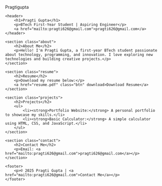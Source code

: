 Pragtigupta

<!DOCTYPE html>
<html lang="en">
<head>
    <meta charset="UTF-8">
    <meta name="viewport" content="width=device-width, initial-scale=1.0">
    <title>Pragti Gupta | Portfolio</title>
    <link rel="stylesheet" href="style.css">
</head>
<body>

    <header>
        <h1>Pragti Gupta</h1>
        <p>BTech First-Year Student | Aspiring Engineer</p>
        <a href="mailto:pragti626@gmail.com">pragti626@gmail.com</a>
    </header>

    <section class="about">
        <h2>About Me</h2>
        <p>Hello! I'm Pragti Gupta, a first-year BTech student passionate about technology, programming, and innovation. I love exploring new technologies and building creative projects.</p>
    </section>

    <section class="resume">
        <h2>Resume</h2>
        <p>Download my resume below:</p>
        <a href="resume.pdf" class="btn" download>Download Resume</a>
    </section>

    <section class="projects">
        <h2>Projects</h2>
        <ul>
            <li><strong>Portfolio Website:</strong> A personal portfolio to showcase my skills.</li>
            <li><strong>Basic Calculator:</strong> A simple calculator using HTML, CSS, and JavaScript.</li>
        </ul>
    </section>

    <section class="contact">
        <h2>Contact Me</h2>
        <p>Email: <a href="mailto:pragti626@gmail.com">pragti626@gmail.com</a></p>
    </section>

    <footer>
        <p>© 2025 Pragti Gupta | <a href="mailto:pragti626@gmail.com">Contact Me</a></p>
    </footer>

</body>
</html>
